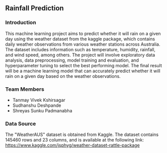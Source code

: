 ## Rainfall Prediction

### Introduction
This machine learning project aims to predict whether it will rain on a given day using the weather dataset from the kaggle package, which contains daily weather observations from various weather stations across Australia. The dataset includes information such as temperature, humidity, rainfall, and wind speed, among others. The project will involve exploratory data analysis, data preprocessing, model training and evaluation, and hyperparameter tuning to select the best performing model. The final result will be a machine learning model that can accurately predict whether it will rain on a given day based on the weather observations.

### Team Members
* Tanmay Vivek Kshirsagar
* Sudhanshu Deshpande
* Shreyas Sunku Padmanabha

### Data Source
The "WeatherAUS" dataset is obtained from Kaggle. The dataset contains 145460 rows and 23 columns, and is available at the following link: https://www.kaggle.com/jsphyg/weather-dataset-rattle-package
